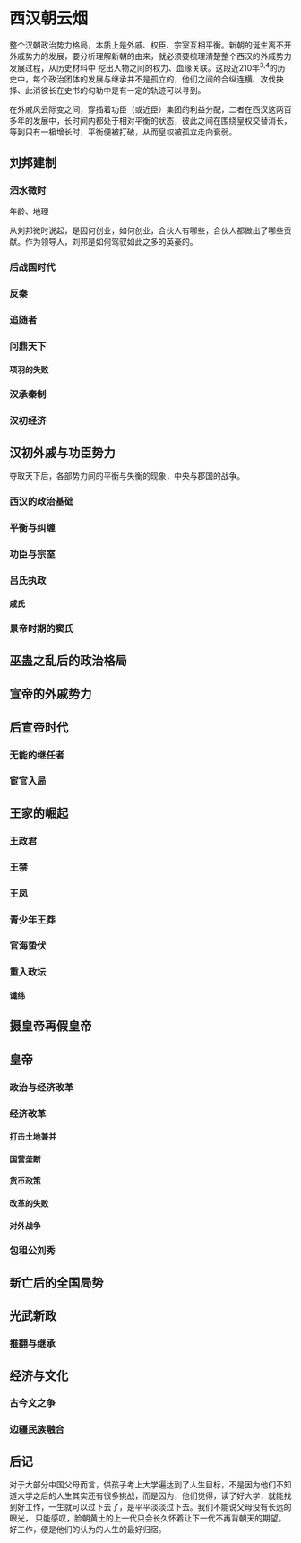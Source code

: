 # 

# 西汉朝云烟

整个汉朝政治势力格局，本质上是外戚、权臣、宗室互相平衡。新朝的诞生离不开外戚势力的发展，要分析理解新朝的由来，就必须要梳理清楚整个西汉的外戚势力发展过程，从历史材料中
挖出人物之间的权力、血缘关联。这段近210年<sup>3,4</sup>的历史中，每个政治团体的发展与继承并不是孤立的，他们之间的合纵连横、攻伐抉择、此消彼长在史书的勾勒中是有一定的轨迹可以寻到。

在外戚风云际变之间，穿插着功臣（或近臣）集团的利益分配，二者在西汉这两百多年的发展中，长时间内都处于相对平衡的状态，彼此之间在围绕皇权交替消长，等到只有一极增长时，平衡便被打破，从而皇权被孤立走向衰弱。

## 刘邦建制

### 泗水微时

年龄、地理

从刘邦微时说起，是因何创业，如何创业，合伙人有哪些，合伙人都做出了哪些贡献。作为领导人，刘邦是如何驾驭如此之多的英豪的。

### 后战国时代

### 反秦

### 追随者

### 问鼎天下

#### 项羽的失败

### 汉承秦制

### 汉初经济

## 汉初外戚与功臣势力

夺取天下后，各部势力间的平衡与失衡的现象，中央与郡国的战争。

### 西汉的政治基础

### 平衡与纠缠

### 功臣与宗室

### 吕氏执政

#### 戚氏

### 景帝时期的窦氏

## 巫蛊之乱后的政治格局

## 宣帝的外戚势力

## 后宣帝时代

### 无能的继任者

### 宦官入局

## 王家的崛起

### 王政君

### 王禁

### 王凤

### 青少年王莽

### 官海蛰伏

### 重入政坛

#### 谶纬

## 摄皇帝再假皇帝

## 皇帝

### 政治与经济改革

### 经济改革

#### 打击土地兼并 

#### 国营垄断

#### 货币政策

#### 改革的失败

#### 对外战争

### 包租公刘秀

## 新亡后的全国局势

## 光武新政

### 推翻与继承

## 经济与文化

### 古今文之争

### 边疆民族融合

## 后记

对于大部分中国父母而言，供孩子考上大学遍达到了人生目标，不是因为他们不知道大学之后的人生其实还有很多挑战，而是因为，他们觉得，读了好大学，就能找到好工作，一生就可以过下去了，是平平淡淡过下去。我们不能说父母没有长远的眼光，
只能感叹，脸朝黄土的上一代只会长久怀着让下一代不再背朝天的期望。好工作，便是他们的认为的人生的最好归宿。